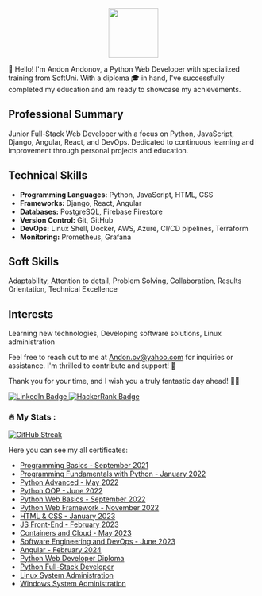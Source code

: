 <div id="header" align="center">
   <img src="https://media.giphy.com/media/hqU2KkjW5bE2v2Z7Q2/giphy.gif" width="100"/>
</div>



👋 Hello! I'm Andon Andonov, a Python Web Developer with specialized training from SoftUni. With a diploma 🎓 in hand, I've successfully completed my education and am ready to showcase my achievements.

## Professional Summary

Junior Full-Stack Web Developer with a focus on Python, JavaScript, Django, Angular, React, and DevOps. Dedicated to continuous learning and improvement through personal projects and education.

## Technical Skills

- **Programming Languages:** Python, JavaScript, HTML, CSS
- **Frameworks:** Django, React, Angular
- **Databases:** PostgreSQL, Firebase Firestore
- **Version Control:** Git, GitHub
- **DevOps:** Linux Shell, Docker, AWS, Azure, CI/CD pipelines, Terraform
- **Monitoring:** Prometheus, Grafana

## Soft Skills

Adaptability, Attention to detail, Problem Solving, Collaboration, Results Orientation, Technical Excellence

## Interests

Learning new technologies, Developing software solutions, Linux administration

Feel free to reach out to me at Andon.ov@yahoo.com for inquiries or assistance. I'm thrilled to contribute and support! 💬

Thank you for your time, and I wish you a truly fantastic day ahead! 👋🌟

<div id="badges">
  <a href="https://www.linkedin.com/in/andon-ov">
    <img src="https://img.shields.io/badge/LinkedIn-blue?style=for-the-badge&logo=linkedin&logoColor=white" alt="LinkedIn Badge"/>
  </a>
   <a href="https://www.hackerrank.com/BigDo">
    <img src="https://img.shields.io/badge/HackerRank-green?style=for-the-badge&logo=HackerRank&logoColor=white" alt="HackerRank Badge"/>
  </a>
</div>

### :fire: My Stats :


[![GitHub Streak](http://github-readme-streak-stats.herokuapp.com?user=Andon-ov&theme=dark&background=000000)](https://git.io/streak-stats)

Here you can see my all certificates:

- [Programming Basics - September 2021](https://softuni.bg/certificates/details/116579/722a9e3f)
- [Programming Fundamentals with Python - January 2022](https://softuni.bg/certificates/details/129064/a4a5df30)
- [Python Advanced - May 2022](https://softuni.bg/certificates/details/135930/eaa7da7c)
- [Python OOP - June 2022](https://softuni.bg/certificates/details/140917/0e009a58)
- [Python Web Basics - September 2022](https://softuni.bg/certificates/details/147044/ff1d104c)
- [Python Web Framework - November 2022](https://softuni.bg/certificates/details/152946/d4a38a41)
- [HTML & CSS - January 2023](https://softuni.bg/certificates/details/163058/28db8b2e)
- [JS Front-End - February 2023](https://softuni.bg/certificates/details/170741/1533ef14)
- [Containers and Cloud - May 2023](https://softuni.bg/certificates/details/174474/b265410d)
- [Software Engineering and DevOps - June 2023](https://softuni.bg/certificates/details/183299/cdc600b4)
- [Angular - February 2024](https://softuni.bg/certificates/details/211833/7fdb9c70)
- [Python Web Developer Diploma](https://softuni.bg/certificates/details/178500/14e84108)
- [Python Full-Stack Developer](https://softuni.bg/certificates/details/215969/5ef53031)
- [Linux System Administration](https://softuni.bg/certificates/details/243478/4519f802)  
- [Windows System Administration](https://softuni.bg/certificates/details/247485/33a91b7b)  

